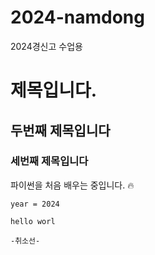 # 2024-namdong
2024경신고 수업용

# 제목입니다.
## 두번째 제목입니다
### 세번째 제목입니다

파이썬을 처음 배우는 중입니다. :fire:

```
year = 2024
```

```
hello worl 

-취소선-
